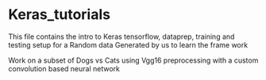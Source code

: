 # Keras_tutorials

This file contains the intro to Keras tensorflow, dataprep, training and testing setup for a 
Random data Generated by us to learn the frame work

Work on a subset of Dogs vs Cats using Vgg16 preprocessing with a custom convolution based neural network


